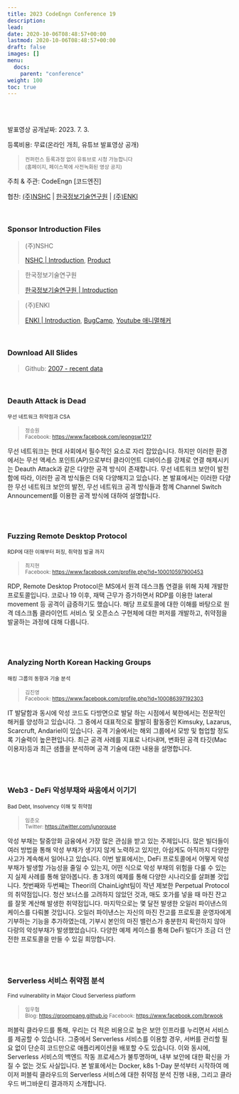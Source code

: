 ```yaml
---
title: 2023 CodeEngn Conference 19
description: 
lead: 
date: 2020-10-06T08:48:57+00:00
lastmod: 2020-10-06T08:48:57+00:00
draft: false
images: []
menu:
  docs:
    parent: "conference"
weight: 100
toc: true
---
```


<br /><br />

발표영상 공개날짜: 2023. 7. 3. &nbsp;

등록비용: 무료(온라인 개최, 유튜브 발표영상 공개) <br />
> <small>컨퍼런스 등록과정 없이 유튜브로 시청 가능합니다<br />
> (홈페이지, 페이스북에 사전녹화된 영상 공지) </small>

주최 & 주관: CodeEngn [코드엔진] &nbsp;

협찬: <a href='https://nshc.net' target='_blank'>(주)NSHC</a> | <a href='http://www.kitri.re.kr' target='_blank'>한국정보기술연구원</a> | <a href='https://enki.co.kr' target='_blank'>(주)ENKI</a> &nbsp;

<br />


### Sponsor Introduction Files

> (주)NSHC
> 
> <a href='https://bit.ly/3An8K9V' target='_blank'>NSHC | Introduction</a>, <a href='https://bit.ly/3QWnaGo' target='_blank'>Product</a>
 
> 한국정보기술연구원
> 
> <a href='https://bit.ly/369VPKz' target='_blank'>한국정보기술연구원 | Introduction</a>

> (주)ENKI
> 
> <a href='https://bit.ly/3yhdkoe' target='_blank'>ENKI | Introduction</a>, <a href='https://bit.ly/2SKI7e5' target='_blank'>BugCamp</a>, <a href='https://bit.ly/3mWQTRE' target='_blank'>Youtube 애니멀해커</a>

<br />

### Download All Slides

> Github: <a href='https://github.com/codeengn/codeengn-conference' target='_blank'>2007 - recent data</a>

<br />



### Deauth Attack is Dead
<small>무선 네트워크 취약점과 CSA</small>

> <small>정승원 <br />
> Facebook: <a href='https://www.facebook.com/jeongsw1217' target='_blank'>https://www.facebook.com/jeongsw1217</a></small>
  
무선 네트워크는 현대 사회에서 필수적인 요소로 자리 잡았습니다. 하지만 이러한 환경에서는 무선 액세스 포인트(AP)으로부터 클라이언트 디바이스를 강제로 연결 해제시키는 Deauth Attack과 같은 다양한 공격 방식이 존재합니다. 무선 네트워크 보안이 발전함에 따라, 이러한 공격 방식들은 더욱 다양해지고 있습니다. 본 발표에서는 이러한 다양한 무선 네트워크 보안의 발전, 무선 네트워크 공격 방식들과 함께 Channel Switch Announcement를 이용한 공격 방식에 대하여 설명합니다.
  
<br /><br />

### Fuzzing Remote Desktop Protocol
<small>RDP에 대한 이해부터 퍼징, 취약점 발굴 까지</small>

> <small>최지현 <br />
> Facebook: <a href='https://www.facebook.com/profile.php?id=100010597900453' target='_blank'>https://www.facebook.com/profile.php?id=100010597900453</a></small>
  
RDP, Remote Desktop Protocol은 MS에서 원격 데스크톱 연결을 위해 자체 개발한 프로토콜입니다. 코로나 19 이후, 재택 근무가 증가하면서 RDP를 이용한 lateral movement 등 공격이 급증하기도 했습니다. 해당 프로토콜에 대한 이해를 바탕으로 원격 데스크톱 클라이언트 서비스 및 오픈소스 구현체에 대한 퍼저를 개발하고, 취약점을 발굴하는 과정에 대해 다룹니다.
  
<br /><br />
  
### Analyzing North Korean Hacking Groups
<small>해킹 그룹의 동향과 기술 분석</small>

> <small>김진영 <br />
> Facebook: <a href='https://www.facebook.com/profile.php?id=100086397192303' target='_blank'>https://www.facebook.com/profile.php?id=100086397192303</a></small>
  
IT 발달함과 동시에 악성 코드도 다방면으로 발달 하는 시점에서 북한에서는 전문적인 해커를 양성하고 있습니다. 그 중에서 대표적으로  활발히 활동중인 Kimsuky, Lazarus, Scarcruft, Andariel이 있습니다. 공격 기술에서는 해외 그룹에서 모방 및 협업할 정도록 기술력이 높은편입니다. 최근 공격 사례를 지표로 나타내며, 변화된 공격 타깃(Mac 이용자)등과 최근 샘플을 분석하며 공격 기술에 대한 내용을 설명합니다.
  
<br /><br />

### Web3 - DeFi 악성부채와 싸움에서 이기기
<small>Bad Debt, Insolvency 이해 및 취약점</small>

> <small>임준오 <br />
> Twitter: <a href='https://twitter.com/junorouse' target='_blank'>https://twitter.com/junorouse</a></small>

악성 부채는 탈중앙화 금융에서 가장 많은 관심을 받고 있는 주제입니다. 많은 빌더들이 여러 방법을 통해 악성 부채가 생기지 않게 노력하고 있지만, 아쉽게도 아직까지 다양한 사고가 계속해서 일어나고 있습니다.
이번 발표에서는, DeFi 프로토콜에서 어떻게 악성부채가 발생할 가능성을 줄일 수 있는지, 어떤 식으로 악성 부채의 위험을 다룰 수 있는지 실제 사례를 통해 알아봅니다.
총 3개의 예제를 통해 다양한 시나리오를 살펴볼 것입니다. 첫번째와 두번째는 Theori의 ChainLight팀이 작년 제보한 Perpetual Protocol의 취약점입니다. 청산 보너스를 고려하지 않았던 것과, 매도 호가를 넣을 때 마진 잔고를 잘못 계산해 발생한 취약점입니다. 마지막으로는 몇 달전 발생한 오일러 파이낸스의 케이스를 다뤄볼 것입니다. 오일러 파이낸스는 자신의 마진 잔고를 프로토콜 운영자에게 기부하는 기능을 추가하였는데, 기부시 본인의 마진 밸런스가 충분한지 확인하지 않아 다량의 악성부채가 발생했었습니다. 다양한 예제 케이스를 통해 DeFi 빌더가 조금 더 안전한 프로토콜을 만들 수 있길 희망합니다.

<br /><br />

### Serverless 서비스 취약점 분석
<small>Find vulnerability in Major Cloud Serverless platform</small>

> <small>임우협 <br />
> Blog: <a href='https://groompang.github.io' target='_blank'>https://groompang.github.io</a>
> Facebook: <a href='https://www.facebook.com/brwook' target='_blank'>https://www.facebook.com/brwook</a></small>
  
퍼블릭 클라우드를 통해, 우리는 더 적은 비용으로 높은 보안 인프라를 누리면서 서비스를 제공할 수 있습니다. 그중에서 Serverless 서비스를 이용할 경우, 서버를 관리할 필요 없이 단순히 코드만으로 애플리케이션을 배포할 수도 있습니다. 이와 동시에, Serverless 서비스의 백엔드 작동 프로세스가 불투명하며, 내부 보안에 대한 확신을 가질 수 없는 것도 사실입니다. 본 발표에서는 Docker, k8s 1-Day 분석부터 시작하여 메이저 퍼블릭 클라우드의 Serverless 서비스에 대한 취약점 분석 진행 내용, 그리고 클라우드 버그바운티 결과까지 소개합니다.
  
<br /><br />
